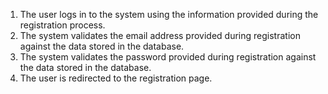 1. The user logs in to the system using the information provided during the registration process.
2. The system validates the email address provided during registration against the data stored in the database. 
3. The system validates the password provided during registration against the data stored in the database.
4. The user is redirected to the registration page.